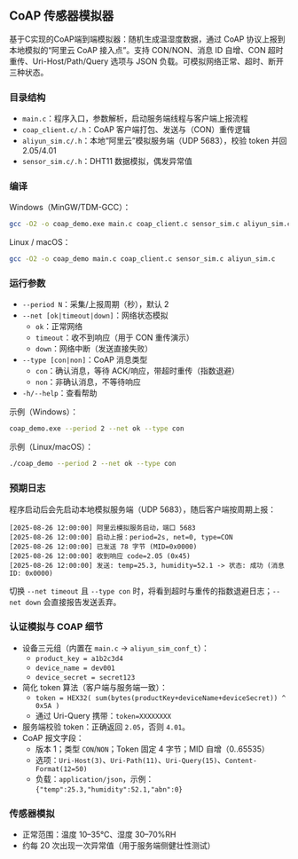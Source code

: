 ## CoAP 传感器模拟器

基于C实现的CoAP端到端模拟器：随机生成温湿度数据，通过 CoAP 协议上报到本地模拟的“阿里云 CoAP 接入点”。支持 CON/NON、消息 ID 自增、CON 超时重传、Uri-Host/Path/Query 选项与 JSON 负载。可模拟网络正常、超时、断开三种状态。

### 目录结构

- `main.c`：程序入口，参数解析，启动服务端线程与客户端上报流程
- `coap_client.c/.h`：CoAP 客户端打包、发送与（CON）重传逻辑
- `aliyun_sim.c/.h`：本地“阿里云”模拟服务端（UDP 5683），校验 token 并回 2.05/4.01
- `sensor_sim.c/.h`：DHT11 数据模拟，偶发异常值

### 编译

Windows（MinGW/TDM-GCC）：
```bash
gcc -O2 -o coap_demo.exe main.c coap_client.c sensor_sim.c aliyun_sim.c -lws2_32
```

Linux / macOS：
```bash
gcc -O2 -o coap_demo main.c coap_client.c sensor_sim.c aliyun_sim.c
```

### 运行参数

- `--period N`：采集/上报周期（秒），默认 2
- `--net [ok|timeout|down]`：网络状态模拟
  - `ok`：正常网络
  - `timeout`：收不到响应（用于 CON 重传演示）
  - `down`：网络中断（发送直接失败）
- `--type [con|non]`：CoAP 消息类型
  - `con`：确认消息，等待 ACK/响应，带超时重传（指数退避）
  - `non`：非确认消息，不等待响应
- `-h/--help`：查看帮助

示例（Windows）：
```bash
coap_demo.exe --period 2 --net ok --type con
```

示例（Linux/macOS）：
```bash
./coap_demo --period 2 --net ok --type con
```

### 预期日志

程序启动后会先启动本地模拟服务端（UDP 5683），随后客户端按周期上报：

```text
[2025-08-26 12:00:00] 阿里云模拟服务启动，端口 5683
[2025-08-26 12:00:00] 启动上报：period=2s, net=0, type=CON
[2025-08-26 12:00:00] 已发送 78 字节 (MID=0x0000)
[2025-08-26 12:00:00] 收到响应 code=2.05 (0x45)
[2025-08-26 12:00:00] 发送: temp=25.3, humidity=52.1 -> 状态: 成功 (消息ID: 0x0000)
```

切换 `--net timeout` 且 `--type con` 时，将看到超时与重传的指数退避日志；`--net down` 会直接报告发送丢弃。

### 认证模拟与 COAP 细节

- 设备三元组（内置在 `main.c` → `aliyun_sim_conf_t`）：
  - `product_key = a1b2c3d4`
  - `device_name = dev001`
  - `device_secret = secret123`
- 简化 token 算法（客户端与服务端一致）：
  - `token = HEX32( sum(bytes(productKey+deviceName+deviceSecret)) ^ 0x5A )`
  - 通过 Uri-Query 携带：`token=XXXXXXXX`
- 服务端校验 token：正确返回 `2.05`，否则 `4.01`。
- CoAP 报文字段：
  - 版本 1；类型 `CON`/`NON`；Token 固定 4 字节；MID 自增（0..65535）
  - 选项：`Uri-Host(3)`、`Uri-Path(11)`、`Uri-Query(15)`、`Content-Format(12=50)`
  - 负载：`application/json`，示例：`{"temp":25.3,"humidity":52.1,"abn":0}`

### 传感器模拟

- 正常范围：温度 10–35℃、湿度 30–70%RH
- 约每 20 次出现一次异常值（用于服务端侧健壮性测试）
